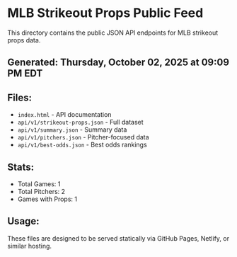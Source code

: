 # MLB Strikeout Props Public Feed

This directory contains the public JSON API endpoints for MLB strikeout props data.

## Generated: Thursday, October 02, 2025 at 09:09 PM EDT

## Files:
- `index.html` - API documentation
- `api/v1/strikeout-props.json` - Full dataset
- `api/v1/summary.json` - Summary data
- `api/v1/pitchers.json` - Pitcher-focused data  
- `api/v1/best-odds.json` - Best odds rankings

## Stats:
- Total Games: 1
- Total Pitchers: 2
- Games with Props: 1

## Usage:
These files are designed to be served statically via GitHub Pages, Netlify, or similar hosting.

